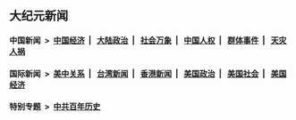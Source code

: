 ## 大纪元新闻

#### 中国新闻 &nbsp;>&nbsp; [中国经济](indexes/ncid283/README.md?03221645) &nbsp;| &nbsp; [大陆政治](indexes/ncid277/README.md?03221645) &nbsp;| &nbsp; [社会万象](indexes/ncid282/README.md?03221645) &nbsp;| &nbsp; [中国人权](indexes/ncid278/README.md?03221645) &nbsp;| &nbsp; [群体事件](indexes/ncid279/README.md?03221645) &nbsp;| &nbsp; [天灾人祸](indexes/ncid280/README.md?03221645)

#### 国际新闻 &nbsp;>&nbsp; [美中关系](indexes/nf1412576/README.md?03221645) &nbsp;| &nbsp; [台湾新闻](indexes/ncid1349361/README.md?03221645) &nbsp;| &nbsp; [香港新闻](indexes/ncid1349362/README.md?03221645) &nbsp;| &nbsp; [美国政治](indexes/ncid1078159/README.md?03221645) &nbsp;| &nbsp; [美国社会](indexes/ncid1078160/README.md?03221645) &nbsp;| &nbsp; [美国经济](indexes/ncid1078158/README.md?03221645)

#### 特别专题 &nbsp;>&nbsp; [中共百年历史](https://github.com/epoch-news/epoch-special/blob/master/README.md?03221645)  
